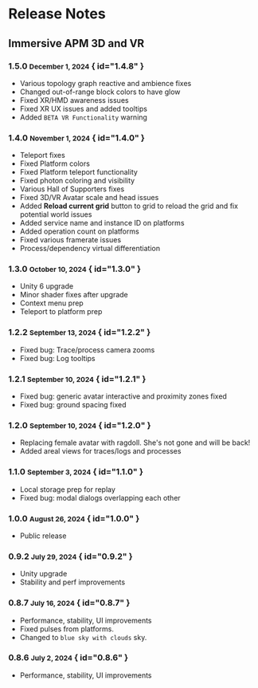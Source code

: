# Release Notes

## Immersive APM 3D and VR

### 1.5.0 <small>December 1, 2024</small> { id="1.4.8" }

- Various topology graph reactive and ambience fixes
- Changed out-of-range block colors to have glow
- Fixed XR/HMD awareness issues
- Fixed XR UX issues and added tooltips
- Added `BETA VR Functionality` warning

### 1.4.0 <small>November 1, 2024</small> { id="1.4.0" }

- Teleport fixes
- Fixed Platform colors
- Fixed Platform teleport functionality
- Fixed photon coloring and visibility
- Various Hall of Supporters fixes
- Fixed 3D/VR Avatar scale and head issues
- Added **Reload current grid** button to grid to reload the grid and fix potential world issues
- Added service name and instance ID on platforms
- Added operation count on platforms
- Fixed various framerate issues
- Process/dependency virtual differentiation

### 1.3.0 <small>October 10, 2024</small> { id="1.3.0" }

- Unity 6 upgrade
- Minor shader fixes after upgrade
- Context menu prep
- Teleport to platform prep

### 1.2.2 <small>September 13, 2024</small> { id="1.2.2" }

- Fixed bug: Trace/process camera zooms
- Fixed bug: Log tooltips

### 1.2.1 <small>September 10, 2024</small> { id="1.2.1" }

- Fixed bug: generic avatar interactive and proximity zones fixed
- Fixed bug: ground spacing fixed

### 1.2.0 <small>September 10, 2024</small> { id="1.2.0" }

- Replacing female avatar with ragdoll. She's not gone and will be back!
- Added areal views for traces/logs and processes

### 1.1.0 <small>September 3, 2024</small> { id="1.1.0" }

- Local storage prep for replay 
- Fixed bug: modal dialogs overlapping each other

### 1.0.0 <small>August 26, 2024</small> { id="1.0.0" }

- Public release


### 0.9.2 <small>July 29, 2024</small> { id="0.9.2" }

- Unity upgrade
- Stability and perf improvements

### 0.8.7 <small>July 16, 2024</small> { id="0.8.7" }

- Performance, stability, UI improvements
- Fixed pulses from platforms.
- Changed to `blue sky with clouds` sky.

### 0.8.6 <small>July 2, 2024</small> { id="0.8.6" }

- Performance, stability, UI improvements

[//]: # (GitHub Issue example - Fixed #7313: Improved tooltips mounted in sidebar when feature is disabled)
